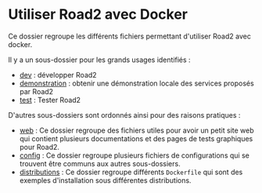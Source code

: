 # Utiliser Road2 avec Docker 

Ce dossier regroupe les différents fichiers permettant d'utiliser Road2 avec docker. 

Il y a un sous-dossier pour les grands usages identifiés : 
- [dev](./dev/) : développer Road2 
- [demonstration](./demonstration/) : obtenir une démonstration locale des services proposés par Road2
- [test](./test/) : Tester Road2 

D'autres sous-dossiers sont ordonnés ainsi pour des raisons pratiques : 
- [web](./web/) : Ce dossier regroupe des fichiers utiles pour avoir un petit site web qui contient plusieurs documentations et des pages de tests graphiques pour Road2. 
- [config](./config/) : Ce dossier regroupe plusieurs fichiers de configurations qui se trouvent être communs aux autres sous-dossiers. 
- [distributions](./distributions/) : Ce dossier regroupe différents `Dockerfile` qui sont des exemples d'installation sous différentes distributions. 
